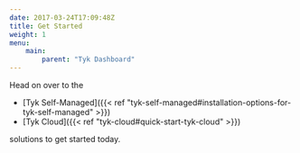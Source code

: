 ```yaml
---
date: 2017-03-24T17:09:48Z
title: Get Started
weight: 1
menu: 
    main:
        parent: "Tyk Dashboard"
---
```


Head on over to the 
* [Tyk Self-Managed]({{< ref "tyk-self-managed#installation-options-for-tyk-self-managed" >}})
* [Tyk Cloud]({{< ref "tyk-cloud#quick-start-tyk-cloud" >}})

solutions to get started today.
